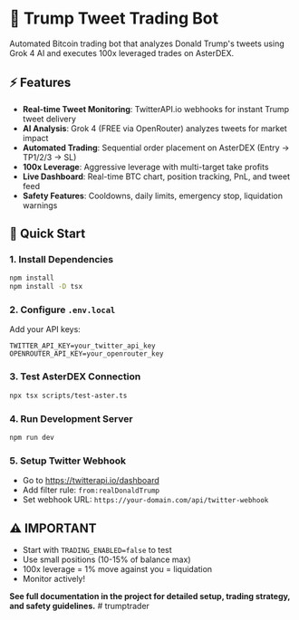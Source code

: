 # 🚀 Trump Tweet Trading Bot

Automated Bitcoin trading bot that analyzes Donald Trump's tweets using Grok 4 AI and executes 100x leveraged trades on AsterDEX.

## ⚡ Features

- **Real-time Tweet Monitoring**: TwitterAPI.io webhooks for instant Trump tweet delivery
- **AI Analysis**: Grok 4 (FREE via OpenRouter) analyzes tweets for market impact
- **Automated Trading**: Sequential order placement on AsterDEX (Entry → TP1/2/3 → SL)
- **100x Leverage**: Aggressive leverage with multi-target take profits
- **Live Dashboard**: Real-time BTC chart, position tracking, PnL, and tweet feed
- **Safety Features**: Cooldowns, daily limits, emergency stop, liquidation warnings

## 🚀 Quick Start

### 1. Install Dependencies
```bash
npm install
npm install -D tsx
```

### 2. Configure `.env.local`
Add your API keys:
```env
TWITTER_API_KEY=your_twitter_api_key
OPENROUTER_API_KEY=your_openrouter_key
```

### 3. Test AsterDEX Connection
```bash
npx tsx scripts/test-aster.ts
```

### 4. Run Development Server
```bash
npm run dev
```

### 5. Setup Twitter Webhook
- Go to https://twitterapi.io/dashboard
- Add filter rule: `from:realDonaldTrump`
- Set webhook URL: `https://your-domain.com/api/twitter-webhook`

## ⚠️ IMPORTANT

- Start with `TRADING_ENABLED=false` to test
- Use small positions (10-15% of balance max)
- 100x leverage = 1% move against you = liquidation
- Monitor actively!

**See full documentation in the project for detailed setup, trading strategy, and safety guidelines.**
#   t r u m p t r a d e r  
 